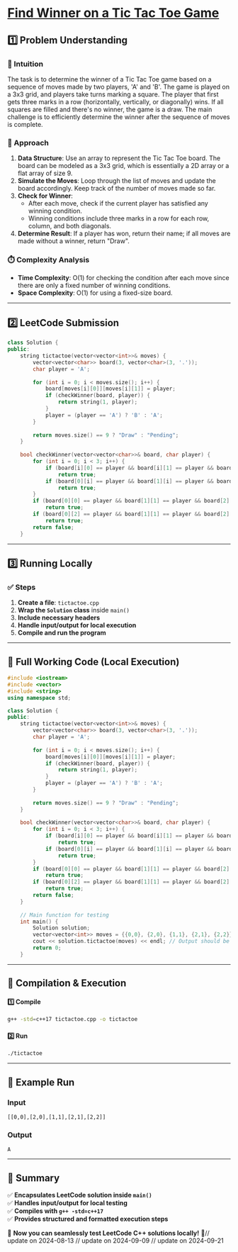 # **[Find Winner on a Tic Tac Toe Game](https://leetcode.com/problems/find-winner-on-a-tic-tac-toe-game/description/)**  

## **1️⃣ Problem Understanding**  
### **📌 Intuition**  
The task is to determine the winner of a Tic Tac Toe game based on a sequence of moves made by two players, 'A' and 'B'. The game is played on a 3x3 grid, and players take turns marking a square. The player that first gets three marks in a row (horizontally, vertically, or diagonally) wins. If all squares are filled and there's no winner, the game is a draw. The main challenge is to efficiently determine the winner after the sequence of moves is complete.

### **🚀 Approach**  
1. **Data Structure**: Use an array to represent the Tic Tac Toe board. The board can be modeled as a 3x3 grid, which is essentially a 2D array or a flat array of size 9.
2. **Simulate the Moves**: Loop through the list of moves and update the board accordingly. Keep track of the number of moves made so far.
3. **Check for Winner**:
   - After each move, check if the current player has satisfied any winning condition.
   - Winning conditions include three marks in a row for each row, column, and both diagonals.
4. **Determine Result**: If a player has won, return their name; if all moves are made without a winner, return "Draw".

### **⏱️ Complexity Analysis**  
- **Time Complexity**: O(1) for checking the condition after each move since there are only a fixed number of winning conditions.
- **Space Complexity**: O(1) for using a fixed-size board.

---  

## **2️⃣ LeetCode Submission**  
```cpp
class Solution {
public:
    string tictactoe(vector<vector<int>>& moves) {
        vector<vector<char>> board(3, vector<char>(3, '.'));
        char player = 'A';
        
        for (int i = 0; i < moves.size(); i++) {
            board[moves[i][0]][moves[i][1]] = player;
            if (checkWinner(board, player)) {
                return string(1, player);
            }
            player = (player == 'A') ? 'B' : 'A';
        }
        
        return moves.size() == 9 ? "Draw" : "Pending";
    }
    
    bool checkWinner(vector<vector<char>>& board, char player) {
        for (int i = 0; i < 3; i++) {
            if (board[i][0] == player && board[i][1] == player && board[i][2] == player)
                return true;
            if (board[0][i] == player && board[1][i] == player && board[2][i] == player)
                return true;
        }
        if (board[0][0] == player && board[1][1] == player && board[2][2] == player)
            return true;
        if (board[0][2] == player && board[1][1] == player && board[2][0] == player)
            return true;
        return false;
    }
```  

---  

## **3️⃣ Running Locally**  
### **✅ Steps**  
1. **Create a file**: `tictactoe.cpp`  
2. **Wrap the `Solution` class** inside `main()`  
3. **Include necessary headers**  
4. **Handle input/output for local execution**  
5. **Compile and run the program**  

---  

## **📝 Full Working Code (Local Execution)**  
```cpp
#include <iostream>
#include <vector>
#include <string>
using namespace std;

class Solution {
public:
    string tictactoe(vector<vector<int>>& moves) {
        vector<vector<char>> board(3, vector<char>(3, '.'));
        char player = 'A';
        
        for (int i = 0; i < moves.size(); i++) {
            board[moves[i][0]][moves[i][1]] = player;
            if (checkWinner(board, player)) {
                return string(1, player);
            }
            player = (player == 'A') ? 'B' : 'A';
        }
        
        return moves.size() == 9 ? "Draw" : "Pending";
    }
    
    bool checkWinner(vector<vector<char>>& board, char player) {
        for (int i = 0; i < 3; i++) {
            if (board[i][0] == player && board[i][1] == player && board[i][2] == player)
                return true;
            if (board[0][i] == player && board[1][i] == player && board[2][i] == player)
                return true;
        }
        if (board[0][0] == player && board[1][1] == player && board[2][2] == player)
            return true;
        if (board[0][2] == player && board[1][1] == player && board[2][0] == player)
            return true;
        return false;
    }
    
    // Main function for testing
    int main() {
        Solution solution;
        vector<vector<int>> moves = {{0,0}, {2,0}, {1,1}, {2,1}, {2,2}};
        cout << solution.tictactoe(moves) << endl; // Output should be "A"
        return 0;
    }
```  

---  

## **🔧 Compilation & Execution**  
#### **1️⃣ Compile**  
```bash
g++ -std=c++17 tictactoe.cpp -o tictactoe
```  

#### **2️⃣ Run**  
```bash
./tictactoe
```  

---  

## **🎯 Example Run**  
### **Input**  
```
[[0,0],[2,0],[1,1],[2,1],[2,2]]
```  
### **Output**  
```
A
```  

---  

## **📌 Summary**  
✅ **Encapsulates LeetCode solution inside `main()`**  
✅ **Handles input/output for local testing**  
✅ **Compiles with `g++ -std=c++17`**  
✅ **Provides structured and formatted execution steps**  

🚀 **Now you can seamlessly test LeetCode C++ solutions locally!** 🚀// update on 2024-08-13
// update on 2024-09-09
// update on 2024-09-21

